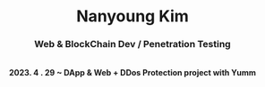 
<div align="center">
  
  <h1>Nanyoung Kim</h1>


### Web & BlockChain Dev / Penetration Testing

  <br>
  <b>2023. 4 . 29 ~ <b> DApp & Web + DDos Protection project with Yumm

